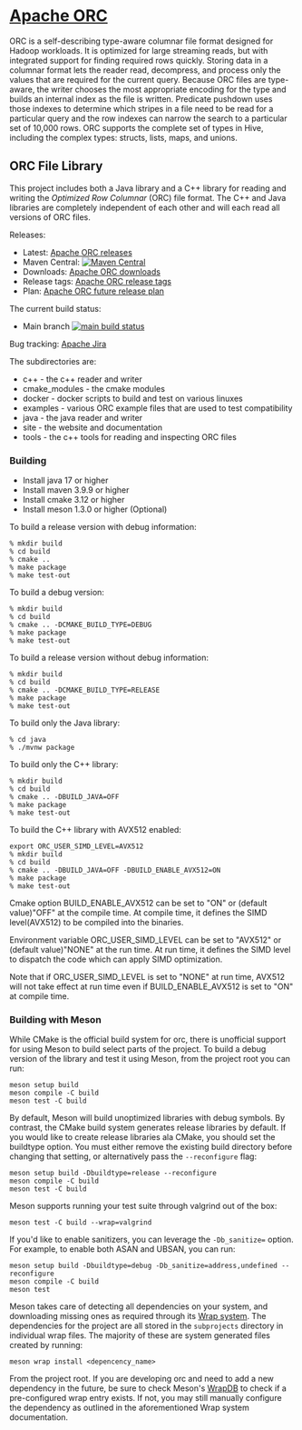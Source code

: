 # [Apache ORC](https://orc.apache.org/)

ORC is a self-describing type-aware columnar file format designed for
Hadoop workloads. It is optimized for large streaming reads, but with
integrated support for finding required rows quickly. Storing data in
a columnar format lets the reader read, decompress, and process only
the values that are required for the current query. Because ORC files
are type-aware, the writer chooses the most appropriate encoding for
the type and builds an internal index as the file is written.
Predicate pushdown uses those indexes to determine which stripes in a
file need to be read for a particular query and the row indexes can
narrow the search to a particular set of 10,000 rows. ORC supports the
complete set of types in Hive, including the complex types: structs,
lists, maps, and unions.

## ORC File Library

This project includes both a Java library and a C++ library for reading and writing the _Optimized Row Columnar_ (ORC) file format. The C++ and Java libraries are completely independent of each other and will each read all versions of ORC files.

Releases:

* Latest: [Apache ORC releases](https://orc.apache.org/releases)
* Maven Central: [![Maven Central](https://maven-badges.herokuapp.com/maven-central/org.apache.orc/orc/badge.svg)](https://search.maven.org/#search%7Cga%7C1%7Cg%3A%22org.apache.orc%22)
* Downloads: [Apache ORC downloads](https://orc.apache.org/downloads)
* Release tags: [Apache ORC release tags](https://github.com/apache/orc/releases)
* Plan: [Apache ORC future release plan](https://github.com/apache/orc/milestones)

The current build status:

* Main branch [![main build status](https://github.com/apache/orc/actions/workflows/build_and_test.yml/badge.svg?branch=main)](https://github.com/apache/orc/actions/workflows/build_and_test.yml?query=branch%3Amain)

Bug tracking: [Apache Jira](https://orc.apache.org/bugs)

The subdirectories are:

* c++ - the c++ reader and writer
* cmake_modules - the cmake modules
* docker - docker scripts to build and test on various linuxes
* examples - various ORC example files that are used to test compatibility
* java - the java reader and writer
* site - the website and documentation
* tools - the c++ tools for reading and inspecting ORC files

### Building

* Install java 17 or higher
* Install maven 3.9.9 or higher
* Install cmake 3.12 or higher
* Install meson 1.3.0 or higher (Optional)

To build a release version with debug information:

```shell
% mkdir build
% cd build
% cmake ..
% make package
% make test-out

```

To build a debug version:

```shell
% mkdir build
% cd build
% cmake .. -DCMAKE_BUILD_TYPE=DEBUG
% make package
% make test-out

```

To build a release version without debug information:

```shell
% mkdir build
% cd build
% cmake .. -DCMAKE_BUILD_TYPE=RELEASE
% make package
% make test-out

```

To build only the Java library:

```shell
% cd java
% ./mvnw package

```

To build only the C++ library:

```shell
% mkdir build
% cd build
% cmake .. -DBUILD_JAVA=OFF
% make package
% make test-out

```

To build the C++ library with AVX512 enabled:

```shell
export ORC_USER_SIMD_LEVEL=AVX512
% mkdir build
% cd build
% cmake .. -DBUILD_JAVA=OFF -DBUILD_ENABLE_AVX512=ON
% make package
% make test-out
```

Cmake option BUILD_ENABLE_AVX512 can be set to "ON" or (default value)"OFF" at the compile time. At compile time, it defines the SIMD level(AVX512) to be compiled into the binaries.

Environment variable ORC_USER_SIMD_LEVEL can be set to "AVX512" or (default value)"NONE" at the run time. At run time, it defines the SIMD level to dispatch the code which can apply SIMD optimization.

Note that if ORC_USER_SIMD_LEVEL is set to "NONE" at run time, AVX512 will not take effect at run time even if BUILD_ENABLE_AVX512 is set to "ON" at compile time.

### Building with Meson

While CMake is the official build system for orc, there is unofficial support for using Meson to build select parts of the project. To build a debug version of the library and test it using Meson, from the project root you can run:

```shell
meson setup build
meson compile -C build
meson test -C build
```

By default, Meson will build unoptimized libraries with debug symbols. By contrast, the CMake build system generates release libraries by default. If you would like to create release libraries ala CMake, you should set the buildtype option. You must either remove the existing build directory before changing that setting, or alternatively pass the ``--reconfigure`` flag:

```shell
meson setup build -Dbuildtype=release --reconfigure
meson compile -C build
meson test -C build
```

Meson supports running your test suite through valgrind out of the box:

```shell
meson test -C build --wrap=valgrind
```

If you'd like to enable sanitizers, you can leverage the ``-Db_sanitize=`` option. For example, to enable both ASAN and UBSAN, you can run:

```shell
meson setup build -Dbuildtype=debug -Db_sanitize=address,undefined --reconfigure
meson compile -C build
meson test
```

Meson takes care of detecting all dependencies on your system, and downloading missing ones as required through its [Wrap system](https://mesonbuild.com/Wrap-dependency-system-manual.html). The dependencies for the project are all stored in the ``subprojects`` directory in individual wrap files. The majority of these are system generated files created by running:

```shell
meson wrap install <depencency_name>
```

From the project root. If you are developing orc and need to add a new dependency in the future, be sure to check Meson's [WrapDB](https://mesonbuild.com/Wrapdb-projects.html) to check if a pre-configured wrap entry exists. If not, you may still manually configure the dependency as outlined in the aforementioned Wrap system documentation.

